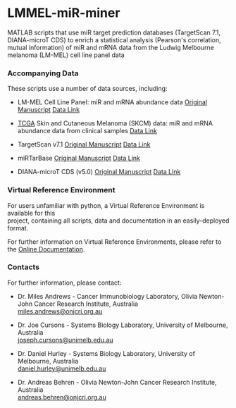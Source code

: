 # LMMEL-miR-miner
MATLAB scripts that use miR target prediction databases (TargetScan 7.1, DIANA-microT CDS) to enrich a statistical analysis (Pearson's correlation, mutual information) of miR and mRNA data from the Ludwig Melbourne melanoma (LM-MEL) cell line panel data

### Accompanying Data

These scripts use a number of data sources, including:

* LM-MEL Cell Line Panel: miR and mRNA abundance data
[Original Manuscript](http://dx.doi.org/10.1111/pcmr.12097)
[Data Link](http://to-be-fixed)

* [TCGA](http://cancergenome.nih.gov/) Skin and Cutaneous Melanoma (SKCM) data: miR and mRNA abundance data from clinical samples
[Data Link](https://tcga-data.nci.nih.gov/tcga/tcgaCancerDetails.jsp?diseaseType=SKCM&diseaseName=Skin%20Cutaneous%20Melanoma)

* TargetScan v7.1
[Original Manuscript](http://to-be-fixed)
[Data Link](http://to-be-fixed)

* miRTarBase
[Original Manuscript](http://to-be-fixed)
[Data Link](http://to-be-fixed)

* DIANA-microT CDS (v5.0)
[Original Manuscript](http://to-be-fixed)
[Data Link](http://to-be-fixed)


### Virtual Reference Environment

For users unfamiliar with python, a Virtual Reference Environment is available for this  
project, containing all scripts, data and documentation in an easily-deployed format.

For further information on Virtual Reference Environments, please refer to the
[Online Documentation](http://uomsystemsbiology.github.io/research/reference-environments/).



### Contacts

For further information, please contact:

* Dr. Miles Andrews - Cancer Immunobiology Laboratory, Olivia Newton-John Cancer Research Institute, Australia  
miles.andrews@onjcri.org.au

* Dr. Joe Cursons - Systems Biology Laboratory, University of Melbourne, Australia  
joseph.cursons@unimelb.edu.au

* Dr. Daniel Hurley - Systems Biology Laboratory, University of Melbourne, Australia  
daniel.hurley@unimelb.edu.au

* Dr. Andreas Behren - Olivia Newton-John Cancer Research Institute, Australia  
andreas.behren@onjcri.org.au